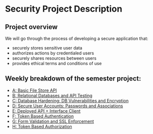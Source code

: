 # Security Project Description

## Project overview
We will go through the process of developing a secure application that:
- securely stores sensitive user data
- authorizes actions by credentialed users
- securely shares resources between users
- provides ethical terms and conditions of use

## Weekly breakdown of the semester project:
- [A: Basic File Store API](descriptions/a_filestore_api.md)
- [B: Relational Databases and API Testing](descriptions/b_db_testing.md)
- [C: Database Hardening: DB Vulnerabilities and Encryption](descriptions/c_db_hardening.md)
- [D: Secure User Accounts: Passwords and Associations](descriptions/d_secure_accounts.md)
- [E: Deployed API + Interface Client](descriptions/e_interface_client.md)
- [F: Token Based Authentication](descriptions/f_token_authentication.md)
- [G: Form Validation and SSL Enforcement](descriptions/g_validation_ssl.md)
- [H: Token Based Authorization](descriptions/h_token_authorization.md)
